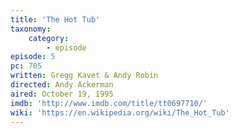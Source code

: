 ```yaml
---
title: 'The Hot Tub'
taxonomy:
    category:
        - episode
episode: 5
pc: 705
written: Gregg Kavet & Andy Robin
directed: Andy Ackerman
aired: October 19, 1995
imdb: 'http://www.imdb.com/title/tt0697710/'
wiki: 'https://en.wikipedia.org/wiki/The_Hot_Tub'
---
```

